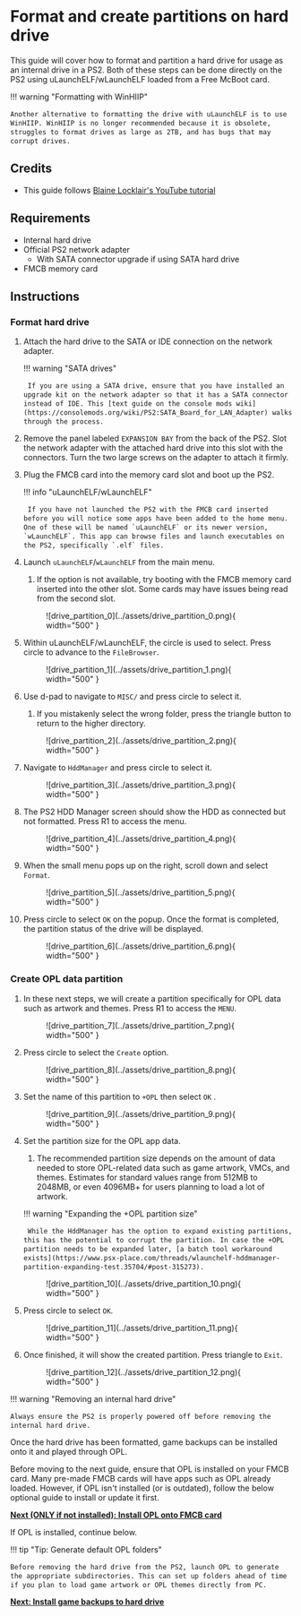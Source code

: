 # Format and create partitions on hard drive

This guide will cover how to format and partition a hard drive for usage as an internal drive in a PS2. Both of these steps can be done directly on the PS2 using uLaunchELF/wLaunchELF loaded from a Free McBoot card.

!!! warning "Formatting with WinHIIP"

    Another alternative to formatting the drive with uLaunchELF is to use WinHIIP. WinHIIP is no longer recommended because it is obsolete, struggles to format drives as large as 2TB, and has bugs that may corrupt drives.

## Credits

- This guide follows [Blaine Locklair's YouTube tutorial](https://www.youtube.com/watch?v=C02j3wTuJag)

## Requirements

* Internal hard drive
* Official PS2 network adapter
    * With SATA connector upgrade if using SATA hard drive
* FMCB memory card

## Instructions

### Format hard drive

1. Attach the hard drive to the SATA or IDE connection on the network adapter.

    !!! warning "SATA drives"

        If you are using a SATA drive, ensure that you have installed an upgrade kit on the network adapter so that it has a SATA connector instead of IDE. This [text guide on the console mods wiki](https://consolemods.org/wiki/PS2:SATA_Board_for_LAN_Adapter) walks through the process.

1. Remove the panel labeled `EXPANSION BAY` from the back of the PS2. Slot the network adapter with the attached hard drive into this slot with the connectors. Turn the two large screws on the adapter to attach it firmly.

1. Plug the FMCB card into the memory card slot and boot up the PS2.

    !!! info "uLaunchELF/wLaunchELF"

        If you have not launched the PS2 with the FMCB card inserted before you will notice some apps have been added to the home menu. One of these will be named `uLaunchELF` or its newer version, `wLaunchELF`. This app can browse files and launch executables on the PS2, specifically `.elf` files.

1. Launch `uLaunchELF`/`wLaunchELF` from the main menu.

    1. If the option is not available, try booting with the FMCB memory card inserted into the other slot. Some cards may have issues being read from the second slot.

    <figure markdown="span">
      ![drive_partition_0](../assets/drive_partition_0.png){ width="500" }
    </figure>

1. Within uLaunchELF/wLaunchELF, the circle is used to select. Press circle to advance to the `FileBrowser`.

    <figure markdown="span">
      ![drive_partition_1](../assets/drive_partition_1.png){ width="500" }
    </figure>

1. Use d-pad to navigate to `MISC/` and press circle to select it.

    1. If you mistakenly select the wrong folder, press the triangle button to return to the higher directory.

    <figure markdown="span">
      ![drive_partition_2](../assets/drive_partition_2.png){ width="500" }
    </figure>

1. Navigate to `HddManager` and press circle to select it.

    <figure markdown="span">
      ![drive_partition_3](../assets/drive_partition_3.png){ width="500" }
    </figure>

1. The PS2 HDD Manager screen should show the HDD as connected but not formatted. Press R1 to access the menu.

    <figure markdown="span">
      ![drive_partition_4](../assets/drive_partition_4.png){ width="500" }
    </figure>

1. When the small menu pops up on the right, scroll down and select `Format`.

    <figure markdown="span">
      ![drive_partition_5](../assets/drive_partition_5.png){ width="500" }
    </figure>

1. Press circle to select `OK` on the popup. Once the format is completed, the partition status of the drive will be displayed.

    <figure markdown="span">
      ![drive_partition_6](../assets/drive_partition_6.png){ width="500" }
    </figure>

### Create OPL data partition

1. In these next steps, we will create a partition specifically for OPL data such as artwork and themes. Press R1 to access the `MENU`.

    <figure markdown="span">
      ![drive_partition_7](../assets/drive_partition_7.png){ width="500" }
    </figure>

1. Press circle to select the `Create` option.

    <figure markdown="span">
      ![drive_partition_8](../assets/drive_partition_8.png){ width="500" }
    </figure>

1. Set the name of this partition to `+OPL` then select `OK` .

    <figure markdown="span">
      ![drive_partition_9](../assets/drive_partition_9.png){ width="500" }
    </figure>

1. Set the partition size for the OPL app data.

    1. The recommended partition size depends on the amount of data needed to store OPL-related data such as game artwork, VMCs, and themes. Estimates for standard values range from 512MB to 2048MB, or even 4096MB+ for users planning to load a lot of artwork.

    !!! warning "Expanding the +OPL partition size"

        While the HddManager has the option to expand existing partitions, this has the potential to corrupt the partition. In case the +OPL partition needs to be expanded later, [a batch tool workaround exists](https://www.psx-place.com/threads/wlaunchelf-hddmanager-partition-expanding-test.35704/#post-315273).

    <figure markdown="span">
      ![drive_partition_10](../assets/drive_partition_10.png){ width="500" }
    </figure>

1. Press circle to select `OK`.

    <figure markdown="span">
      ![drive_partition_11](../assets/drive_partition_11.png){ width="500" }
    </figure>

1. Once finished, it will show the created partition. Press triangle to `Exit`.

    <figure markdown="span">
      ![drive_partition_12](../assets/drive_partition_12.png){ width="500" }
    </figure>

!!! warning "Removing an internal hard drive"

    Always ensure the PS2 is properly powered off before removing the internal hard drive.

Once the hard drive has been formatted, game backups can be installed onto it and played through OPL.

Before moving to the next guide, ensure that OPL is installed on your FMCB card. Many pre-made FMCB cards will have apps such as OPL already loaded. However, if OPL isn't installed (or is outdated), follow the below optional guide to install or update it first.

[**Next (ONLY if not installed): Install OPL onto FMCB card**](../install-OPL/) 

If OPL is installed, continue below.

!!! tip "Tip: Generate default OPL folders"

    Before removing the hard drive from the PS2, launch OPL to generate the appropriate subdirectories. This can set up folders ahead of time if you plan to load game artwork or OPL themes directly from PC.

[**Next: Install game backups to hard drive**](../hdl-batch-installer/)